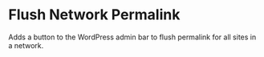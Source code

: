 # Flush Network Permalink


Adds a button to the WordPress admin bar to flush permalink for all sites in a network.